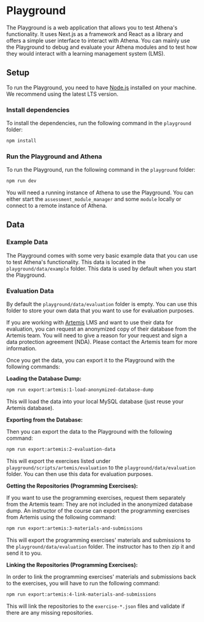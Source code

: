 # Playground 

The Playground is a web application that allows you to test Athena's functionality. It uses Next.js as a framework and React as a library and offers a simple user interface to interact with Athena. You can mainly use the Playground to debug and evaluate your Athena modules and to test how they would interact with a learning management system (LMS).

## Setup

To run the Playground, you need to have [Node.js](https://nodejs.org/en/) installed on your machine. We recommend using the latest LTS version.

### Install dependencies

To install the dependencies, run the following command in the `playground` folder:

```bash
npm install
```

### Run the Playground and Athena

To run the Playground, run the following command in the `playground` folder:

```bash
npm run dev
```

You will need a running instance of Athena to use the Playground. You can either start the `assessment_module_manager` and some `module` locally or connect to a remote instance of Athena.

## Data

### Example Data

The Playground comes with some very basic example data that you can use to test Athena's functionality. This data is located in the `playground/data/example` folder. This data is used by default when you start the Playground.

### Evaluation Data

By default the `playground/data/evaluation` folder is empty. You can use this folder to store your own data that you want to use for evaluation purposes.

If you are working with [Artemis](https://github.com/ls1intum/Artemis) LMS and want to use their data for evaluation, you can request an anonymized copy of their database from the Artemis team. You will need to give a reason for your request and sign a data protection agreement (NDA). Please contact the Artemis team for more information.

Once you get the data, you can export it to the Playground with the following commands:

**Loading the Database Dump:**
```bash
npm run export:artemis:1-load-anonymized-database-dump
```

This will load the data into your local MySQL database (just reuse your Artemis database). 

**Exporting from the Database:**

Then you can export the data to the Playground with the following command:

```bash
npm run export:artemis:2-evaluation-data
```

This will export the exercises listed under `playground/scripts/artemis/evaluation` to the `playground/data/evaluation` folder. You can then use this data for evaluation purposes.

**Getting the Repositories (Programming Exercises):**

If you want to use the programming exercises, request them separately from the Artemis team: They are not included in the anonymized database dump. An instructor of the course can export the programming exercises from Artemis using the following command:

```bash
npm run export:artemis:3-materials-and-submissions
```

This will export the programming exercises' materials and submissions to the `playground/data/evaluation` folder. The instructor has to then zip it and send it to you.

**Linking the Repositories (Programming Exercises):**

In order to link the programming exercises' materials and submissions back to the exercises, you will have to run the following command:

```bash
npm run export:artemis:4-link-materials-and-submissions
```

This will link the repositories to the `exercise-*.json` files and validate if there are any missing repositories.
